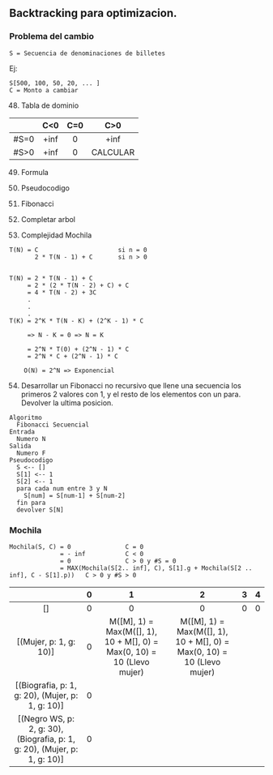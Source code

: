 ## Backtracking para optimizacion.

### Problema del cambio
```
S = Secuencia de denominaciones de billetes
```

Ej:

```
S[500, 100, 50, 20, ... ]
C = Monto a cambiar
```
48) Tabla de dominio

| | C<0 | C=0 | C>0 |
|:---:|:---:|:---:|:---:|
|#S=0|+inf|0|+inf|
|#S>0|+inf|0|CALCULAR|

49) Formula



50) Pseudocodigo

51) Fibonacci

52) Completar arbol

53) Complejidad Mochila

```
T(N) = C                      si n = 0
       2 * T(N - 1) + C       si n > 0


T(N) = 2 * T(N - 1) + C
     = 2 * (2 * T(N - 2) + C) + C
     = 4 * T(N - 2) + 3C
     .
     .
     .
T(K) = 2^K * T(N - K) + (2^K - 1) * C

     => N - K = 0 => N = K

     = 2^N * T(0) + (2^N - 1) * C
     = 2^N * C + (2^N - 1) * C

    O(N) = 2^N => Exponencial

```

54) Desarrollar un Fibonacci no recursivo que llene una secuencia los primeros 2 valores con 1, y el resto de los elementos con un para. Devolver la ultima posicion.

```
Algoritmo
  Fibonacci Secuencial
Entrada
  Numero N
Salida
  Numero F
Pseudocodigo
  S <-- []
  S[1] <-- 1
  S[2] <-- 1
  para cada num entre 3 y N
    S[num] = S[num-1] + S[num-2]
  fin para
  devolver S[N]

```

### Mochila

```
Mochila(S, C) = 0               C = 0
              = - inf           C < 0
              = 0               C > 0 y #S = 0
              = MAX(Mochila(S[2.. inf], C), S[1].g + Mochila(S[2 .. inf], C - S[1].p))   C > 0 y #S > 0
```

| | 0 | 1 | 2 | 3 | 4 |
|:---:|:---:|:---:|:---:|:---:|:---:|
| [] | 0 | 0 | 0 | 0 | 0 |
| [(Mujer, p: 1, g: 10)] | 0 | M([M], 1) = Max(M([], 1), 10 + M[], 0) = Max(0, 10) = 10 (Llevo mujer) | M([M], 1) = Max(M([], 1), 10 + M[], 0) = Max(0, 10) = 10 (Llevo mujer) | | |
| [(Biografia, p: 1, g: 20), (Mujer, p: 1, g: 10)] | 0 | | | | |
| [(Negro WS, p: 2, g: 30), (Biografia, p: 1, g: 20), (Mujer, p: 1, g: 10)] | 0 | | | | |
